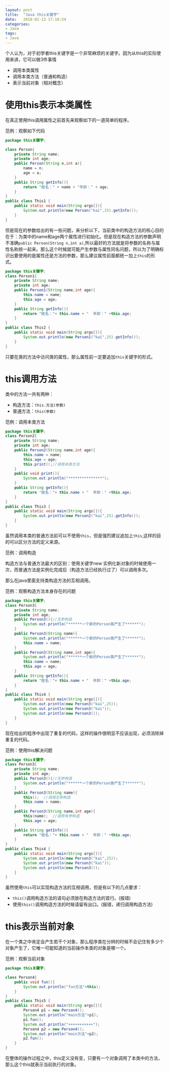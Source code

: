 ```yaml
---
layout: post
title:  "Java this关键字"
date:   2018-02-13 17:16:54
categories:
- Java
tags:
- Java
---
```




个人认为，对于初学者this关键字是一个非常麻烦的关键字。因为从this的实际使用来讲，它可以做3件事情

- 调用本类属性
- 调用本类方法（普通和构造）
- 表示当前对象（相对概念）





# 使用this表示本类属性

在真正使用this调用属性之前首先来观察如下的一道简单的程序。

范例：观察如下代码

```java
package this关键字;

class Person{
    private String name;
    private int age;
    public Person(String n,int a){
        name = n;
        age = a;
    }
    public String getInfo(){
        return "姓名：" + name + "年龄：" + age;
    }
}
public class This1 {
    public static void main(String args[]){
        System.out.println(new Person("kai",25).getInfo());
    }
}
```

但是现在的参数给出的有一些问题，来分析以下，当前类中的构造方法的核心目的在于：为类中的name和age两个属性进行初始化。但是现在构造方法的参数声明不准确`public Person(String n,int a)`,所以最好的方法就是将参数的名称与属性名称统一起来。那么这个时候就可能产生参数与属性同名问题，所以为了明确标识出要使用的是属性还是方法的参数，那么建议属性前面都统一加上`this`的形式。

```java
package this关键字;
class Person1{
    private String name;
    private int age;
    public Person1(String name,int age){
        this.name = name;
        this.age = age;
    }
    public String getInfo(){
        return "姓名："+ this.name + "  年龄：" +this.age;
    }
}
public class This2 {
    public static void main(String args[]){
        System.out.println(new Person1("kai",25).getInfo());
    }
}
```

只要在类的方法中访问类的属性，那么属性前一定要追加`this`关键字的形式。

# this调用方法

类中的方法一共有两种：

- 构造方法：`this.方法(参数)`
- 普通方法：`this(参数)`

范例：调用本类方法

```java
package this关键字;
class Person2{
    private String name;
    private int age;
    public Person2(String name,int age){
        this.name = name;
        this.age = age;
        this.print();//调用本类方法
    }
    public void print(){
        System.out.println("***************");
    }
    public String getInfo(){
        return "姓名："+ this.name + "  年龄：" +this.age;
    }
}
public class This3 {
    public static void main(String args[]){
        System.out.println(new Person2("kai",25).getInfo());
    }
}
```

虽然调用本类的普通方法前可以不使用`this`，但是强烈建议追加上`this`,这样的目的可以区分方法的定义来源。

范例：调用构造

构造方法与普通方法最大的区别：使用关键字new 实例化新对象的时候使用一次，而普通方法是实例化完成后（构造方法已经执行过了）可以调用多次。

那么在java里面支持类构造方法的互相调用。

范例：观察构造方法本身存在的问题

```java
package this关键字;
class Person3{
    private String name;
    private int age;
    public Person3(){//无参构造
        System.out.println("******一个新的Person类产生了******");
    }
    public Person3(String name){
        System.out.println("******一个新的Person类产生了******");
        this.name = name;
    }
    public Person3(String name,int age){
        System.out.println("******一个新的Person类产生了******");
        this.name = name;
        this.age = age;
    }
    public String getInfo(){
        return "姓名："+ this.name + "  年龄：" +this.age;
    }
}
public class This4 {
    public static void main(String args[]){
        System.out.println(new Person3("kai",25));
        System.out.println(new Person3("kai"));
        System.out.println(new Person3());
    }
}
```

现在给出的程序中出现了重复的代码，这样的操作很明显不应该出现，必须消除掉重复的代码。

范例：使用this解决问题

```java
package this关键字;
class Person3{
    private String name;
    private int age;
    public Person3(){//无参构造
        System.out.println("******一个新的Person类产生了******");
    }
    public Person3(String name){
        this();  //调用无参构造
        this.name = name;
    }
    public Person3(String name,int age){
        this(name);  //调用有参构造
        this.age = age;
    }
    public String getInfo(){
        return "姓名："+ this.name + "  年龄：" +this.age;
    }
}
public class This4 {
    public static void main(String args[]){
        System.out.println(new Person3("kai",25));
        System.out.println(new Person3("kai"));
        System.out.println(new Person3());
    }
}
```

虽然使用`this`可以实现构造方法的互相调用，但是有以下的几点要求：

- `this()`调用构造方法的语句必须放在构造方法的首行。(报错)
- 使用`this()`调用构造方法的时候请留有出口。(报错，递归调用构造方法)

# this表示当前对象

在一个类之中肯定会产生若干个对象，那么程序类在分辨的时候不会记住有多少个对象产生了，它唯一可能知道的当前操作本类的对象是哪一个。

范例：观察当前对象

```java
package this关键字;

class Person4{
    public void fun(){
        System.out.println("fun方法"+this);
    }
}
public class This5 {
    public static void main(String args[]){
        Person4 p1 = new Person4();
        System.out.println("main方法"+p1);
        p1.fun();
        System.out.println("+++++++++++");
        Person4 p2 = new Person4();
        System.out.println("main方法"+p2);
        p2.fun();
    }
}
```

在整体的操作过程之中，this定义没有变，只要有一个对象调用了本类中的方法，那么这个this就表示当前执行的对象。
